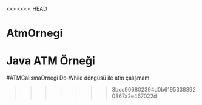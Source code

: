 <<<<<<< HEAD
# AtmOrnegi
Java ATM Örneği
=======
  #ATMCalismaOrnegi
Do-While döngüsü ile atm çalışmam
>>>>>>> 3bcc906802394d0b61953383920867a2e467022d
